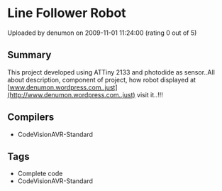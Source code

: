 # Line Follower Robot

Uploaded by denumon on 2009-11-01 11:24:00 (rating 0 out of 5)

## Summary

This project developed using ATTiny 2133 and photodide as sensor..All about description, component of project, how robot displayed at [www.denumon.wordpress.com..just](http://www.denumon.wordpress.com..just) visit it..!!!

## Compilers

- CodeVisionAVR-Standard

## Tags

- Complete code
- CodeVisionAVR-Standard
